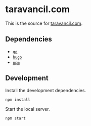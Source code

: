 # taravancil.com
This is the source for [taravancil.com](https://taravancil.com).

## Dependencies

- [`go`](https://golang.org/doc/install)
- [`hugo`](https://gohugo.io/getting-started/installing/)
- [`npm`](https://www.npmjs.com/get-npm)

## Development
Install the development dependencies.

```
npm install
```

Start the local server.
```
npm start
```
